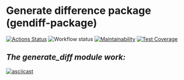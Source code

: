 # Generate difference package (gendiff-package)

[![Actions Status](https://github.com/Dmitriy-Parfimovich/python-project-lvl2/workflows/hexlet-check/badge.svg)](https://github.com/Dmitriy-Parfimovich/python-project-lvl2/actions)
![Workflow status](https://github.com/Dmitriy-Parfimovich/python-project-lvl2/actions/workflows/gendiff-check.yml/badge.svg)
[![Maintainability](https://api.codeclimate.com/v1/badges/d928ec050edd7bcaf754/maintainability)](https://codeclimate.com/github/Dmitriy-Parfimovich/python-project-lvl2/maintainability)
[![Test Coverage](https://api.codeclimate.com/v1/badges/d928ec050edd7bcaf754/test_coverage)](https://codeclimate.com/github/Dmitriy-Parfimovich/python-project-lvl2/test_coverage)

## _The generate_diff module work:_
[![asciicast](https://asciinema.org/a/nO4uGqeFTexRbQfpKkLBTSdbQ.svg)](https://asciinema.org/a/nO4uGqeFTexRbQfpKkLBTSdbQ)